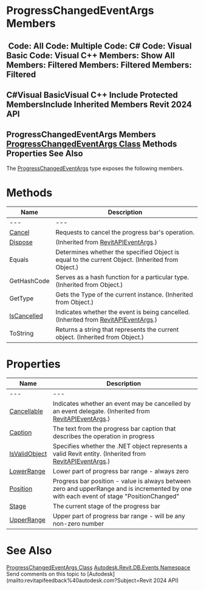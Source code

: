 # ProgressChangedEventArgs Members

﻿
 Code: All Code: Multiple Code: C# Code: Visual Basic Code: Visual C++  Members: Show All Members: Filtered Members: Filtered Members: Filtered   
---  
C#Visual BasicVisual C++
Include Protected MembersInclude Inherited Members
Revit 2024 API  
---  
ProgressChangedEventArgs Members  
[ProgressChangedEventArgs Class](11e76066-82f3-21c7-6c1f-dfbbf0a1abd9.md "ProgressChangedEventArgs Class") Methods Properties See Also  
---  
The [ProgressChangedEventArgs](11e76066-82f3-21c7-6c1f-dfbbf0a1abd9.md "ProgressChangedEventArgs Class") type exposes the following members.
# Methods
| Name | Description |
| --- | --- |
| --- | --- | --- |
| [Cancel](bafd1603-f0db-4efb-e101-9fe0e3f33e85.md "Cancel Method") | Requests to cancel the progress bar's operation. |
| [Dispose](697794d0-db4b-41ee-90a3-388296ffeefb.md "Dispose Method") | (Inherited from [RevitAPIEventArgs](7c98499c-e345-cfda-ef89-48eccd3c9992.md "RevitAPIEventArgs Class").) |
| Equals | Determines whether the specified Object is equal to the current Object. (Inherited from Object.) |
| GetHashCode | Serves as a hash function for a particular type.  (Inherited from Object.) |
| GetType | Gets the Type of the current instance. (Inherited from Object.) |
| [IsCancelled](5627aeaa-9d9c-dcbe-b34f-db40f1c025be.md "IsCancelled Method") | Indicates whether the event is being cancelled.  (Inherited from [RevitAPIEventArgs](7c98499c-e345-cfda-ef89-48eccd3c9992.md "RevitAPIEventArgs Class").) |
| ToString | Returns a string that represents the current object. (Inherited from Object.) |

# Properties
| Name | Description |
| --- | --- |
| --- | --- | --- |
| [Cancellable](a393138a-34b5-1724-aa69-92cef651482b.md "Cancellable Property") | Indicates whether an event may be cancelled by an event delegate.  (Inherited from [RevitAPIEventArgs](7c98499c-e345-cfda-ef89-48eccd3c9992.md "RevitAPIEventArgs Class").) |
| [Caption](1ea0706c-ed5c-91fb-5c01-85c3dec9cdf0.md "Caption Property") | The text from the progress bar caption that describes the operation in progress |
| [IsValidObject](35c0066a-b3dc-9d37-c79e-c29f90713b2d.md "IsValidObject Property") | Specifies whether the .NET object represents a valid Revit entity.  (Inherited from [RevitAPIEventArgs](7c98499c-e345-cfda-ef89-48eccd3c9992.md "RevitAPIEventArgs Class").) |
| [LowerRange](fd02b552-e0f0-84a1-229f-0c9b6b1cc4f8.md "LowerRange Property") | Lower part of progress bar range - always zero |
| [Position](3a48f343-428e-56f9-36c9-ee82cc732ef8.md "Position Property") | Progress bar position - value is always between zero and upperRange and is incremented by one with each event of stage "PositionChanged" |
| [Stage](3d8ca3f6-2e0d-c45a-c58d-40170ea037d9.md "Stage Property") | The current stage of the progress bar |
| [UpperRange](2f7248a7-de59-7352-e8ed-38dfc386b5ab.md "UpperRange Property") | Upper part of progress bar range - will be any non-zero number |

# See Also
[ProgressChangedEventArgs Class](11e76066-82f3-21c7-6c1f-dfbbf0a1abd9.md "ProgressChangedEventArgs Class")
[Autodesk.Revit.DB.Events Namespace](b86712d6-83b3-e044-8016-f9881ecd3800.md "Autodesk.Revit.DB.Events Namespace")
Send comments on this topic to [Autodesk](mailto:revitapifeedback%40autodesk.com?Subject=Revit 2024 API)
